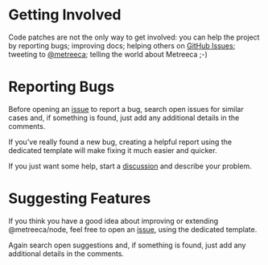 # Getting Involved

Code patches are not the only way to get involved: you can help the project by reporting bugs; improving docs; helping
others on [GitHub Issues](issues); tweeting to [@metreeca](https://twitter.com/metreeca); telling the world about
Metreeca ;-)

# Reporting Bugs

Before opening an [issue](issues) to report a bug, search open issues for similar cases and, if something is found, just
add any additional details in the comments.

If you've really found a new bug, creating a helpful report using the dedicated template will make fixing it much easier
and quicker.

If you just want some help, start a [discussion](discussions) and describe your problem.

# Suggesting Features

If you think you have a good idea about improving or extending @metreeca/node, feel free to open an [issue](issues),
using the dedicated template.

Again search open suggestions and, if something is found, just add any additional details in the comments.
